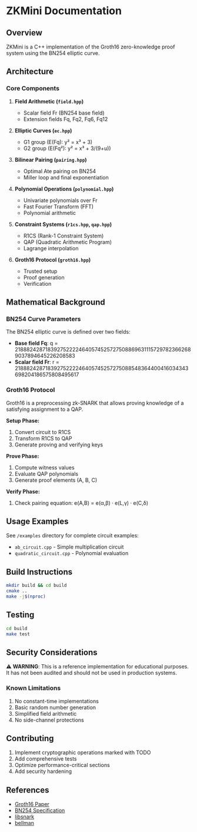 # ZKMini Documentation

## Overview

ZKMini is a C++ implementation of the Groth16 zero-knowledge proof system using the BN254 elliptic curve.

## Architecture

### Core Components

1. **Field Arithmetic (`field.hpp`)**
   - Scalar field Fr (BN254 base field)
   - Extension fields Fq, Fq2, Fq6, Fq12

2. **Elliptic Curves (`ec.hpp`)**
   - G1 group (E(Fq): y² = x³ + 3)
   - G2 group (E(Fq²): y² = x³ + 3/(9+u))

3. **Bilinear Pairing (`pairing.hpp`)**
   - Optimal Ate pairing on BN254
   - Miller loop and final exponentiation

4. **Polynomial Operations (`polynomial.hpp`)**
   - Univariate polynomials over Fr
   - Fast Fourier Transform (FFT)
   - Polynomial arithmetic

5. **Constraint Systems (`r1cs.hpp`, `qap.hpp`)**
   - R1CS (Rank-1 Constraint System)
   - QAP (Quadratic Arithmetic Program)
   - Lagrange interpolation

6. **Groth16 Protocol (`groth16.hpp`)**
   - Trusted setup
   - Proof generation
   - Verification

## Mathematical Background

### BN254 Curve Parameters

The BN254 elliptic curve is defined over two fields:

- **Base field Fq**: q = 21888242871839275222246405745257275088696311157297823662689037894645226208583
- **Scalar field Fr**: r = 21888242871839275222246405745257275088548364400416034343698204186575808495617

### Groth16 Protocol

Groth16 is a preprocessing zk-SNARK that allows proving knowledge of a satisfying assignment to a QAP.

**Setup Phase:**
1. Convert circuit to R1CS
2. Transform R1CS to QAP  
3. Generate proving and verifying keys

**Prove Phase:**
1. Compute witness values
2. Evaluate QAP polynomials
3. Generate proof elements (A, B, C)

**Verify Phase:**
1. Check pairing equation: e(A,B) = e(α,β) · e(L,γ) · e(C,δ)

## Usage Examples

See `/examples` directory for complete circuit examples:

- `ab_circuit.cpp` - Simple multiplication circuit
- `quadratic_circuit.cpp` - Polynomial evaluation

## Build Instructions

```bash
mkdir build && cd build
cmake ..
make -j$(nproc)
```

## Testing

```bash
cd build
make test
```

## Security Considerations

⚠️ **WARNING**: This is a reference implementation for educational purposes. It has not been audited and should not be used in production systems.

### Known Limitations

1. No constant-time implementations
2. Basic random number generation
3. Simplified field arithmetic
4. No side-channel protections

## Contributing

1. Implement cryptographic operations marked with TODO
2. Add comprehensive tests
3. Optimize performance-critical sections
4. Add security hardening

## References

- [Groth16 Paper](https://eprint.iacr.org/2016/260.pdf)
- [BN254 Specification](https://eprint.iacr.org/2005/133.pdf)
- [libsnark](https://github.com/scipr-lab/libsnark)
- [bellman](https://github.com/zkcrypto/bellman)